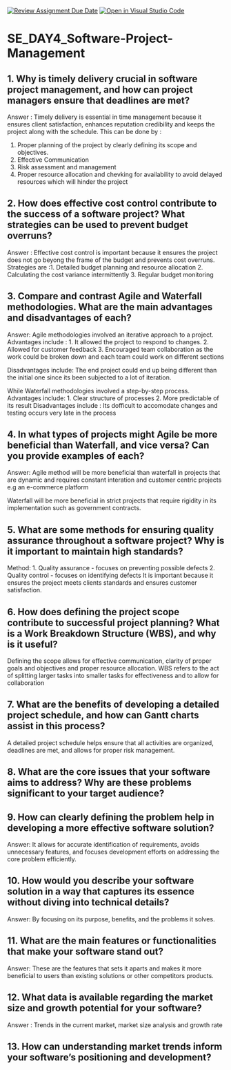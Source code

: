 [![Review Assignment Due Date](https://classroom.github.com/assets/deadline-readme-button-22041afd0340ce965d47ae6ef1cefeee28c7c493a6346c4f15d667ab976d596c.svg)](https://classroom.github.com/a/9pw6JKcu)
[![Open in Visual Studio Code](https://classroom.github.com/assets/open-in-vscode-2e0aaae1b6195c2367325f4f02e2d04e9abb55f0b24a779b69b11b9e10269abc.svg)](https://classroom.github.com/online_ide?assignment_repo_id=15984766&assignment_repo_type=AssignmentRepo)
# SE_DAY4_Software-Project-Management
## 1. Why is timely delivery crucial in software project management, and how can project managers ensure that deadlines are met?
Answer : Timely delivery is essential in time management because it ensures client satisfaction, enhances reputation credibility and keeps the project along with the schedule.
This can be done by : 
1. Proper planning of the project by clearly defining its scope and objectives.
2. Effective Communication
3. Risk assessment and management
4. Proper resource allocation and chevking for availability to avoid delayed resources which will hinder the project

## 2. How does effective cost control contribute to the success of a software project? What strategies can be used to prevent budget overruns?
Answer : Effective cost control is important because it ensures the project does not go beyong the frame of the budget and prevents cost overruns.
Strategies are :1. Detailed budget planning and resource allocation
2. Calculating the cost variance intermittently
3. Regular budget monitoring


## 3. Compare and contrast Agile and Waterfall methodologies. What are the main advantages and disadvantages of each?
Answer: Agile methodologies involved an iterative approach to a project. Advantages include : 1. It allowed the project to respond to changes.
2. Allowed for customer feedback 
3. Encouraged team collaboration as the work could be broken down and each team could work on different sections

Disadvantages include: 
 The end project could end up being different than the initial one since its been subjected to a lot of iteration.
 

While Waterfall methodologies involved a step-by-step process. 
Advantages include: 1. Clear structure of processes
2. More predictable of its result
Disadvantages include : Its dofficult to accomodate changes and testing occurs very late in the process
## 4. In what types of projects might Agile be more beneficial than Waterfall, and vice versa? Can you provide examples of each?
Answer: Agile method will be more beneficial than waterfall in projects that are dynamic and requires constant interation and customer centric projects e.g an e-commerce platform

Waterfall will be more beneficial in strict projects that require rigidity in its implementation such as government contracts.
## 5. What are some methods for ensuring quality assurance throughout a software project? Why is it important to maintain high standards?
Method: 1. Quality assurance - focuses on preventing possible defects
2. Quality control - focuses on identifying defects
It is important because it ensures the project meets clients standards and ensures customer satisfaction.
## 6. How does defining the project scope contribute to successful project planning? What is a Work Breakdown Structure (WBS), and why is it useful?
Defining the scope allows for effective communication, clarity of proper goals and objectives and proper resource allocation.
WBS refers to the act of splitting larger tasks into smaller tasks for effectiveness and to allow for collaboration
## 7. What are the benefits of developing a detailed project schedule, and how can Gantt charts assist in this process?
A detailed project schedule helps ensure that all activities are organized, deadlines are met, and allows for proper risk management.
## 8. What are the core issues that your software aims to address? Why are these problems significant to your target audience?
## 9. How can clearly defining the problem help in developing a more effective software solution?
Answer: It allows for accurate identification of requirements, avoids unnecessary features, and focuses development efforts on addressing the core problem efficiently.
## 10. How would you describe your software solution in a way that captures its essence without diving into technical details?
Answer: By focusing on its purpose, benefits, and the problems it solves.
## 11. What are the main features or functionalities that make your software stand out?
Answer: These are the features that sets it aparts and makes it more beneficial to users than existing solutions or other competitors products.
## 12. What data is available regarding the market size and growth potential for your software?
Answer : Trends in the current market, market size analysis and growth rate
## 13. How can understanding market trends inform your software’s positioning and development?
